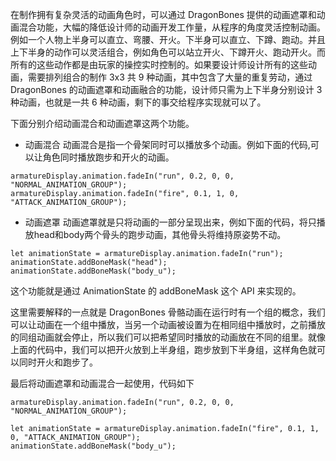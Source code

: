 在制作拥有复杂灵活的动画角色时，可以通过 DragonBones 提供的动画遮罩和动画混合功能，大幅的降低设计师的动画开发工作量，从程序的角度灵活控制动画。例如一个人物上半身可以直立、弯腰、开火。下半身可以直立、下蹲、跑动。并且上下半身的动作可以灵活组合，例如角色可以站立开火、下蹲开火、跑动开火。而所有的这些动作都是由玩家的操控实时控制的。如果要设计师设计所有的这些动画，需要排列组合的制作 3x3 共 9 种动画，其中包含了大量的重复劳动，通过 DragonBones 的动画遮罩和动画融合的功能，设计师只需为上下半身分别设计 3 种动画，也就是一共 6 种动画，剩下的事交给程序实现就可以了。

下面分别介绍动画混合和动画遮罩这两个功能。

* 动画混合
动画混合是指一个骨架同时可以播放多个动画。例如下面的代码,可以让角色同时播放跑步和开火的动画。

```
armatureDisplay.animation.fadeIn("run", 0.2, 0, 0, "NORMAL_ANIMATION_GROUP");
armatureDisplay.animation.fadeIn("fire", 0.1, 1, 0, "ATTACK_ANIMATION_GROUP");
```

* 动画遮罩
动画遮罩就是只将动画的一部分呈现出来，例如下面的代码，将只播放head和body两个骨头的跑步动画，其他骨头将维持原姿势不动。

```
let animationState = armatureDisplay.animation.fadeIn("run");
animationState.addBoneMask("head");
animationState.addBoneMask("body_u");
```

这个功能就是通过 AnimationState 的 addBoneMask 这个 API 来实现的。

这里需要解释的一点就是 DragonBones 骨骼动画在运行时有一个组的概念，我们可以让动画在一个组中播放，当另一个动画被设置为在相同组中播放时，之前播放的同组动画就会停止，所以我们可以把希望同时播放的动画放在不同的组里。就像上面的代码中，我们可以把开火放到上半身组，跑步放到下半身组，这样角色就可以同时开火和跑步了。

最后将动画遮罩和动画混合一起使用，代码如下

```
armatureDisplay.animation.fadeIn("run", 0.2, 0, 0, "NORMAL_ANIMATION_GROUP");

let animationState = armatureDisplay.animation.fadeIn("fire", 0.1, 1, 0, "ATTACK_ANIMATION_GROUP");
animationState.addBoneMask("body_u");
```
